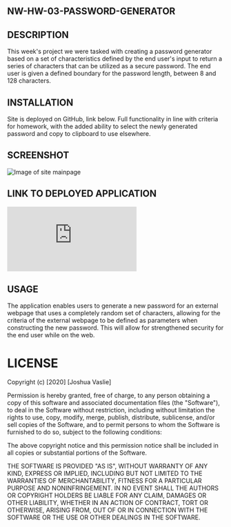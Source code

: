 ## NW-HW-03-PASSWORD-GENERATOR

## DESCRIPTION

This week's project we were tasked with creating a password generator based on a set of characteristics defined by the end user's input to return a series of characters that can be utilized as a secure password. The end user is given a defined boundary for the password length, between 8 and 128 characters.
## INSTALLATION

Site is deployed on GitHub, link below. Full functionality in line with criteria for homework, with the added ability to select the newly generated password and copy to clipboard to use elsewhere.

## SCREENSHOT

![Image of site mainpage](https://joshuavaslie2021.github.io/03-Password-Generator/Assets/PASSWORD-GENERATOR.png)


## LINK TO DEPLOYED APPLICATION    

![Link to deployed application](https://joshuavaslie2021.github.io/03-Password-Generator/index.html)

## USAGE

The application enables users to generate a new password for an external webpage that uses a completely random set of characters, allowing for the criteria of the external webpage to be defined as parameters when constructing the new password. This will allow for strengthened security for the end user while on the web.

# LICENSE

Copyright (c) [2020] [Joshua Vaslie]

Permission is hereby granted, free of charge, to any person obtaining a copy
of this software and associated documentation files (the "Software"), to deal
in the Software without restriction, including without limitation the rights
to use, copy, modify, merge, publish, distribute, sublicense, and/or sell
copies of the Software, and to permit persons to whom the Software is
furnished to do so, subject to the following conditions:

The above copyright notice and this permission notice shall be included in all
copies or substantial portions of the Software.

THE SOFTWARE IS PROVIDED "AS IS", WITHOUT WARRANTY OF ANY KIND, EXPRESS OR
IMPLIED, INCLUDING BUT NOT LIMITED TO THE WARRANTIES OF MERCHANTABILITY,
FITNESS FOR A PARTICULAR PURPOSE AND NONINFRINGEMENT. IN NO EVENT SHALL THE
AUTHORS OR COPYRIGHT HOLDERS BE LIABLE FOR ANY CLAIM, DAMAGES OR OTHER
LIABILITY, WHETHER IN AN ACTION OF CONTRACT, TORT OR OTHERWISE, ARISING FROM,
OUT OF OR IN CONNECTION WITH THE SOFTWARE OR THE USE OR OTHER DEALINGS IN THE
SOFTWARE.